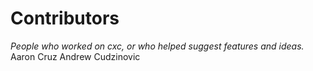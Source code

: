 # Contributors
*People who worked on cxc, or who helped suggest features and ideas.*
Aaron Cruz
Andrew Cudzinovic
